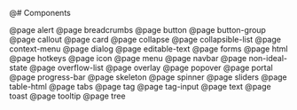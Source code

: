 @# Components

<!-- Exact ordering of components in the navbar: -->

@page alert
@page breadcrumbs
@page button
@page button-group
@page callout
@page card
@page collapse
@page collapsible-list
@page context-menu
@page dialog
@page editable-text
@page forms
@page html
@page hotkeys
@page icon
@page menu
@page navbar
@page non-ideal-state
@page overflow-list
@page overlay
@page popover
@page portal
@page progress-bar
@page skeleton
@page spinner
@page sliders
@page table-html
@page tabs
@page tag
@page tag-input
@page text
@page toast
@page tooltip
@page tree
